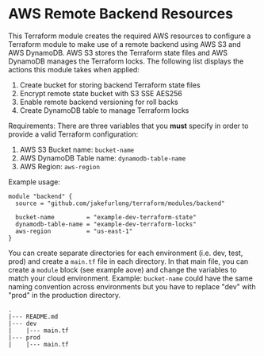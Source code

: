 # AWS Remote Backend Resources

This Terraform module creates the required AWS resources to configure a Terraform module to make use of a remote backend using AWS S3 and AWS DynamoDB. AWS S3 stores the Terraform state files and AWS DynamoDB manages the Terraform locks. The following list displays the actions this module takes when applied:

1. Create bucket for storing backend Terraform state files
2. Encrypt remote state bucket with S3 SSE AES256
3. Enable remote backend versioning for roll backs
4. Create DynamoDB table to manage Terraform locks

Requirements: There are three variables that you **must** specify in order to provide a valid Terraform configuration:

1. AWS S3 Bucket name: `bucket-name`
2. AWS DynamoDB Table name: `dynamodb-table-name`
3. AWS Region: `aws-region`

Example usage:

```
module "backend" {
  source = "github.com/jakefurlong/terraform/modules/backend"

  bucket-name         = "example-dev-terraform-state"
  dynamodb-table-name = "example-dev-terraform-locks"
  aws-region          = "us-east-1"
}
```

You can create separate directories for each environment (i.e. dev, test, prod) and create a `main.tf` file in each directory. In that main file, you can create a `module` block (see example aove) and change the variables to match your cloud environment. Example: `bucket-name` could have the same naming convention across environments but you have to replace "dev" with "prod" in the production directory.
```
.
|--- README.md
|--- dev
|    |--- main.tf
|--- prod
|    |--- main.tf
```